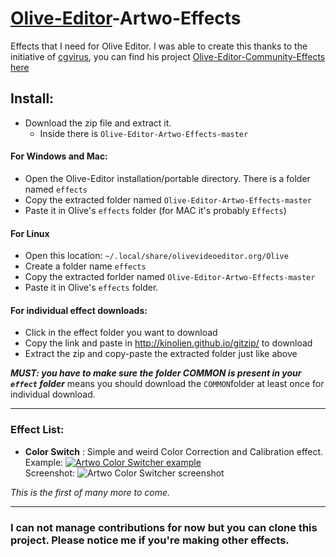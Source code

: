 # [Olive-Editor](https://github.com/olive-editor/olive)-Artwo-Effects
Effects that I need for Olive Editor. I was able to create this thanks to the initiative of [cgvirus](https://github.com/cgvirus), you can find his project [Olive-Editor-Community-Effects here](https://github.com/cgvirus/Olive-Editor-Community-Effects)

## Install:
- Download the zip file and extract it.
  - Inside there is `Olive-Editor-Artwo-Effects-master`

#### For Windows and Mac:
- Open the Olive-Editor installation/portable directory. There is a folder named `effects`
- Copy the extracted folder named `Olive-Editor-Artwo-Effects-master`
- Paste it in Olive's `effects` folder (for MAC it's probably `Effects`)

#### For Linux
- Open this location: `~/.local/share/olivevideoeditor.org/Olive`
- Create a folder name `effects`
- Copy the extracted forlder named `Olive-Editor-Artwo-Effects-master`
- Paste it in Olive's `effects` folder.

#### For individual effect downloads:
- Click in the effect folder you want to download
- Copy the link and paste in http://kinolien.github.io/gitzip/ to download
- Extract the zip and copy-paste the extracted folder just like above

***MUST: you have to make sure the folder COMMON is present in your `effect` folder***
means you should download the `COMMON`folder at least once for individual download.

---

### Effect List:

- **Color Switch** : Simple and weird Color Correction and Calibration effect.  
Example: [![Artwo Color Switcher example](https://i.imgur.com/fUQVmVq.png)](https://youtu.be/jAmpZuvkRYc)  
Screenshot: ![Artwo Color Switcher screenshot](https://i.imgur.com/eRU3yuy.png)

_This is the first of many more to come._

---

### I can not manage contributions for now but you can clone this project. Please notice me if you're making other effects.
